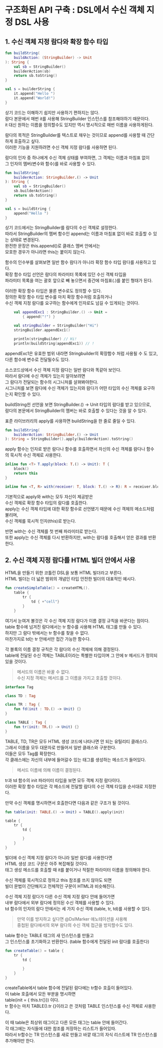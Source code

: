 # 구조화된 API 구축 : DSL에서 수신 객체 지정 DSL 사용

## 1. 수신 객체 지정 람다와 확장 함수 타입

```kotlin
fun buildString(
    buildAction: (StringBuilder) -> Unit
): String {
    val sb = StringBuilder()
    builderAction(sb)
    return sb.toString()
}

val s = builderString {
    it.append("Hello ")
    it.append("World!")
}
```

상기 코드는 이해하기 쉽지만 사용하기 편하지는 않다.    
람다 본문에서 매번 it를 사용해 StringBuilder 인스턴스를 참조해야하기 때문이다.   
it 대신 원하는 이름을 정의할수도 있지만 역시 명시적으로 매번 이름을 사용하게된다.   

람다의 목적은 StringBuilder를 텍스트로 채우는 것이므로 append를 사용할 때 간단하게 호출하고 싶다.   
이러한 기능을 지원하려면 수신 객체 지정 람다를 사용하면 된다.   

람다의 인자 중 하나에게 수신 객체 상태를 부여하면, 그 객체는 이름과 마침표 없이    
그 인자의 멤버(변수와 함수)를 바로 사용할 수 있다.   

```kotlin
fun buildString(
    builderAction: StringBuilder.() -> Unit
): String {
    val sb = StringBuilder()
    sb.builderAction()
    return sb.toString()
}

val s = buildString {
    append("Hello ")
}
```

상기 코드에서는 StringBuilder를 람다의 수신 객체로 설정한다.   
따라서 StringBuilder의 멤버 함수인 append는 이름과 마침표 없이 바로 호출할 수 있는 상태로 변경된다.   
완전한 문장은 this.append()로 클래스 멤버 안에서는    
모호한 경우가 아니라면 this는 붙이지 않는다.   

함수의 인수부를 살펴보면 일반 함수 람다가 아니라 확장 함수 타입 람다를 사용하고 있다.   
확장 함수 타입 선언은 람다의 파라미터 목록에 있던 수신 객체 타입을    
파라미터 목록을 여는 괄호 앞으로 빼 놓으면서 중간에 마침표(.)를 붙인 형태가 된다.   

이러한 확장 함수 타입은 물론 변수로도 정의할 수 있다.   
정의한 확장 함수 타입 변수를 마치 확장 함수처럼 호출하거나   
수신 객체 지정 람다를 요구하는 함수에게 인자로도 넘길 수 있게되는 것이다.   

```kotlin
    val appendExc1 : StringBuilder.() -> Unit =
        { append("!") }

    val stringBuilder = StringBuilder("Hi")
    stringBuilder.appendExc1()

    println(stringBuilder) // Hi!
    println(buildString(appendExc1)) // !
```

appendExc1은 유효한 범위 내라면 Stringbuilder의 확장함수 처럼 사용될 수 도 있고,    
다른 함수에 변수로 전달될수도 있다.  

소스코드상에서 수신 객체 지정 람다는 일반 람다와 똑같아 보인다.    
따라서 람다에 수신 객체가 있는지 알아보려면   
그 람다가 전달되는 함수의 시그니처를 살펴봐야한다.   
시그니처를 보면 람다에 수신 객체가 있는지와 람다가 어떤 타입의 수신 객체를 요구하는지 확인할 수 있다.   

buildString읜 선언을 보면 StringBuilder.() -> Unit 타입의 람다를 받고 있으므로,   
람다의 본문에서 StringBuilder의 멤버는 바로 호출할 수 있다는 것을 알 수 있다.   

표준 라이브러리의 apply를 사용하면 buildString을 한 줄로 줄일 수 있다.

```kotlin
fun buildString(
    builderAction: StringBuilder.() -> Unit
): String = StringBuilder().apply(builderAction).toString() 
```

apply 함수는 인자로 받은 람다나 함수를 호출하면서 자신의 수신 객체를 람다나 함수의 묵시적 수신 객체로 사용한다.      

```kotlin
inline fun <T> T.apply(block: T.() -> Unit): T {
    block()
    return this
}

inline fun <T, R> with(receiver: T, block: T.() -> R): R = receiver.block()
```

기본적으로 apply와 with는 모두 자신이 제공받은   
수신 객체로 확장 함수 타입의 람다를 호출한다.   
apply는 수신 객체 타입에 대한 확장 함수로 선언됐기 때문에 수신 객체의 메소드처럼 불리며,   
수신 객체를 묵시적 인자(this)로 받는다.   

반면 with는 수신 객체를 첫 번째 파라미터로 받는다.   
또한 apply는 수신 객체를 다시 반환하지만, with는 람다를 호출해서 얻은 결과를 반환한다.   

## 2. 수신 객체 지정 람다를 HTML 빌더 안에서 사용

HTML을 만들기 위한 코틀린 DSL을 보통 HTML 빌더라고 부른다.   
HTML 빌더는 더 넓은 범위의 개념인 타입 안전한 빌더의 대표적인 예시다.   

```kotlin
fun createSimpleTable() = createHTML().
    table {
        tr {
            td { +"cell"}
        }
    }
```

여기서 눈여겨 볼것은 각 수신 객체 지정 람다가 이름 결정 규칙을 바꾼다는 점이다.   
table 함수에 넘겨진 람다에서는 tr 함수를 사용해 <tr> HTML 태그를 만들 수 있다.   
하지만 그 람다 밖에서는 tr 함수를 찾을 수 없다.   
마찬가지로 td는 tr 안에서만 접간 가능한 함수다.   

각 블록의 이름 결정 규칙은 각 람다의 수신 객체에 의해 결정된다.   
table에 전달된 수신 객체는 TABLE이라는 특별한 타입이며 그 안에 tr 메서드가 정의되있을 것이다.   

> 메서드의 이름은 바꿀 수 없다.   
> 수신 지정 객체는 메서드를 그 이름을 가지고 호출할 것이다.   

```kotlin
interface Tag

class TD : Tag

class TR : Tag {
    fun fd(init : TD.() -> Unit) {}
}

class TABLE : Tag {
    fun tr(init: TR.() -> Unit) {}
}
```

TABLE, TD, TR은 모두 HTML 생성 코드에 나타나면 안 되는 유틸리티 클래스다.   
그래서 이름을 모두 대문자로 만들어서 일반 클래스와 구분한다.   
이들은 모두 Tag를 확장한다.   
각 클래스에는 자신의 내부에 들어갈수 있는 태그를 생성하는 메소드가 들어있다.   

> 메서드 이름에 의해 이름이 결정된다.

tr과 td 함수의 init 파라미터 타입을 보면 모두 객체 지정 람다이다.   
이러한 확장 함수 타입은 각 메소드에 전달할 람다의 수신 객체 타입을 순서대로 지정한다.   

만약 수신 객체를 명시하면서 호출한다면 다음과 같은 구조가 될 것이다.  

```kotlin
fun table(init: TABLE.() -> Unit) = TABLE().apply(init)

table {
    tr {
        td {

        }
    }
}
```

빌더에 수신 객체 지정 람다가 아니라 일반 람다를 사용한다면   
HTML 생성 코드 구문은 아주 복잡해질 것이다.   
태그 생성 메소드를 호출할 때 it를 붙이거나 적절한 파라미터 이름을 정의해야 한다.   

수신 객체를 묵시적으로 정하고 this 참조를 쓰지 않아도 되면   
빌더 문법이 간단해지고 전체적인 구문이 HTML과 비슷해진다.   

수신 객체 지정 람다가 다른 수신 객체 지정 람다 안에 들어가면   
내부 람다에서 외부 람다에 정의된 수신 객체를 사용할 수 있다.   
td 함수의 인자의 람다 안에서는 세 가지 수신 객체 (table, tr, td)를 사용할 수 있다.   

> 만약 이를 방지하고 싶다면 @DslMarker 애노테이션을 사용해        
> 중첩된 람다에서의 외부 람다의 수신 객체 접근을 방지할수도 있다.

table 함수는 TABLE 태그의 새 인스턴스를 만들고    
그 인스턴스를 초기화하고 반환한다. (table 함수에게 전달된 init 람다를 호출한다)
 
```kotlin
fun createTable() = table { 
    tr { 
        td { 
            
        }
    }
}
```

createTable에서 table 함수에 전달된 람다에는 tr함수 호출이 들어있다.   
이 table 호출에서 모든 부분을 명시하면    
table(init = { this.tr{}}) 이다.   
tr 함수는 마치 TABLE().tr {}이라고 쓴 것처럼 TABLE 인스턴스를 수신 객체로 사용한다.   

이 때 table은 최상위 태그이고 다른 모든 태그는 table 안에 들어간다.    
각 태그에는 자식들에 대한 참조를 저장하는 리스트가 들어있따.   
따라서 tr함수는 TR 인스턴스를 새로 만들고 바깥 태그의 자식 리스트에  TR 인스턴스를 추가해야만 한다.   


